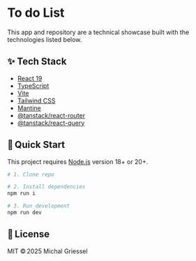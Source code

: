 # To do List

This app and repository are a technical showcase built with the technologies listed below.

## ✨ Tech Stack

- [React 19](https://react.dev/blog/2024/12/05/react-192)
- [TypeScript](https://www.typescriptlang.org/)
- [Vite](https://vite.dev/)
- [Tailwind CSS](https://tailwindcss.com/)
- [Mantine](https://mantine.dev/)
- [@tanstack/react-router](https://tanstack.com/router/latest)
- [@tanstack/react-query](https://tanstack.com/query/latest)

## 🏁 Quick Start
This project requires [Node.js](https://nodejs.org/en/) version 18+ or 20+.
```bash
# 1. Clone repo

# 2. Install dependencies
npm run i

# 3. Run development
npm run dev
```


## 📝 License
MIT © 2025 Michal Griessel